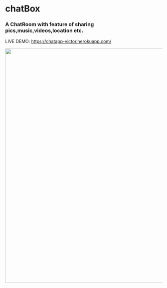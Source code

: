 # chatBox
### A ChatRoom with feature of sharing pics,music,videos,location etc.

LIVE DEMO: https://chatapp-victor.herokuapp.com/


<img align="left" src="https://i.imgur.com/idu4LMm.png" width="750px"/>

